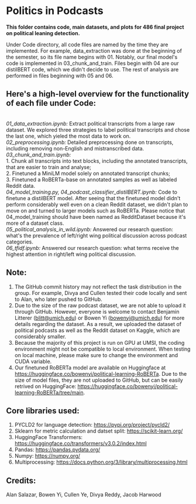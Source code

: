 # Politics in Podcasts
**This folder contains code, main datasets, and plots for 486 final project on political leaning detection.**

Under Code directory, all code files are named by the time they are implemented. For example, data_extraction was done at the beginning of the semester, so its file name begins with 01. Notably, our final model's code is implemented in 03_chunk_and_train. Files begin with 04 are our distilBERT code, which we didn't decide to use. The rest of analysis are performed in files beginning with 05 and 06.

## Here's a high-level overview for the functionality of each file under Code:
<br> *01_data_extraction.ipynb:* Extract political transcripts from a large raw dataset. We explored three strategies to label political transcripts and chose the last one, which yieled the most data to work on.
<br> *02_preprocessing.ipynb:* Detailed preprocessing done on transcripts, including removing non-English and mistranscribed data. 
<br> *03_chunk_and_train.ipynb:* <br>1. Chunk all transcripts into text blocks, including the annotated transcripts, that are easier to train and analyse; <br>2. Finetuned a MiniLM model solely on annotated transcript chunks; <br>3. Finetuned a RoBERTa-base on annotated samples as well as labeled Reddit data.
<br> *04_model_training.py, 04_podcast_classifier_distilBERT.ipynb:* Code to finetune a distilBERT model. After seeing that the finetuned model didn't perform considerably well even on a clean Reddit dataset, we didn't plan to move on and turned to larger models such as RoBERTa. Please notice that 04_model_training should have been named as RedditDataset because it's more of a dataset class. 
<br> *05_political_analysis_in_wild.ipynb:* Answered our research question: what's the prevalence of left/right wing political discussion across podcast categories.
<br> *06_tfidf.ipynb:* Answered our research question: what terms receive the highest attention in right/left wing political discussion. 


## Note:
1. The GitHub commit history may not reflect the task distribution in the group. For example, Divya and Cullen tested their code locally and sent to Alan, who later pushed to GitHub. 
2. Due to the size of the raw podcast dataset, we are not able to upload it through GitHub. However, everyone is welcome to contact Benjamin Litterer (blitt@umich.edu) or Bowen Yi (bowenyi@umich.edu) for more details regarding the dataset.
As a result, we uploaded the dataset of political podcasts as well as the Reddit dataset on Kaggle, which are considerably smaller. 
3. Because the majority of this project is run on GPU at UMSI, the coding environment might not be compatible to local environment. When testing on local machine, please make sure to change the environment and CUDA variable.
4. Our finetuned RoBERTa model are available on Huggingface at https://huggingface.co/bowenyi/political-learning-RoBERTa. Due to the size of model files, they are not uploaded to GitHub, but can be easily retrived on HuggingFace: https://huggingface.co/bowenyi/political-learning-RoBERTa/tree/main.


## Core libraries used:
1. PYCLD2 for language detection: https://pypi.org/project/pycld2/
2. Sklearn for metric calculation and datset split: https://scikit-learn.org/
3. HuggingFace Transformers: https://huggingface.co/transformers/v3.0.2/index.html
4. Pandas: https://pandas.pydata.org/
5. Numpy: https://numpy.org/
6. Multiprocessing: https://docs.python.org/3/library/multiprocessing.html


## Credits:
Alan Salazar, Bowen Yi, Cullen Ye, Divya Reddy, Jacob Harwood
